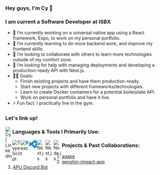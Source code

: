 <!--
**cybunayog/cybunayog** is a ✨ _special_ ✨ repository because its `README.md` (this file) appears on your GitHub profile.
-->

### Hey guys, I'm Cy 🫡

### I am current a Software Developer at ISBX

- 🔭 I’m currently working on a universal native app using a React framework, Expo, to work on my personal portfolio.
- 🌱 I’m currently learning to do more backend work, and improve my frontend skills.
- 👯 I’m looking to collaborate with others to learn more technologies outside of my comfort zone.
- 🤔 I’m looking for help with managing deployments and developing a production-ready API with Nest.js.
- 🏋️‍♂️ Goals:
   - Finish existing projects and have them production-ready.
   - Start new projects with different frameworks/technologies.
   - Learn to create Docker containers for a potential boilerplate API.
   - Work on personal portfolio and have it live. 
- ⚡ Fun fact: I practically live in the gym.

### Let's link up!
[<img align="left" alt="Cy | LinkedIn" width="22px" src="https://static.vecteezy.com/system/resources/previews/018/930/587/non_2x/linkedin-logo-linkedin-icon-transparent-free-png.png" />](https://www.linkedin.com/in/cybunayog/)


### Languages & Tools I Primarily Use:
<img align="left" alt="TypeScript" width="26px" src="https://static-00.iconduck.com/assets.00/typescript-icon-icon-1024x1024-vh3pfez8.png
" />
<img align="left" alt="React" width="26px" src="https://w7.pngwing.com/pngs/18/497/png-transparent-black-and-blue-atom-icon-screenshot-react-javascript-responsive-web-design-github-angularjs-github-logo-electric-blue-signage.png" />
<img align="left" alt="Visual Studio Code" width="26px" src="https://raw.githubusercontent.com/github/explore/80688e429a7d4ef2fca1e82350fe8e3517d3494d/topics/visual-studio-code/visual-studio-code.png"/>
<img align="left" alt="Next.js" width="26px" src="https://static-00.iconduck.com/assets.00/next-js-icon-512x512-zuauazrk.png" />
<img align="left" alt="Nest.js" width="26px" src="https://static-00.iconduck.com/assets.00/nestjs-icon-256x255-r03j160r.png" />
<img align="left" alt="Node.js" width="26px" src="https://cdn0.iconfinder.com/data/icons/designer-skills/128/node-js-512.png" />

### Projects & Past Collaborations:
1. [agape](https://github.com/agape-io/agape)
2. [genshin-impact-app](https://github.com/timothylim17/ReactNative_Genshin-Impact-App)
3. [APU Discord Bot](https://github.com/dylpick14/APU-Discord-Bot)
